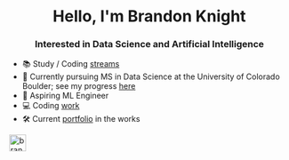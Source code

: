 <h1 align="center">Hello, I'm Brandon Knight</h1>
<h3 align="center">Interested in Data Science and Artificial Intelligence</h3> 
 
- 📚 Study / Coding [streams](https://www.youtube.com/@BrandonJKnight/streams)
- 📕 Currently pursuing MS in Data Science at the University of Colorado Boulder; see my progress [here](https://github.com/BKnightHD/MS-Data-Science)
- 🧮 Aspiring ML Engineer
- 💻 Coding [work](https://github.com/BKnightHD/Python-CC)
- 🛠 Current [portfolio](https://bknighthd.github.io/) in the works

<a href="https://www.linkedin.com/in/brandon-knight-60469422b/" target="blank"><img align="center" src="https://github.com/BKnightHD/hello-world/blob/main/image/link.png" alt="brandon knight" width="30" height ="30" /></a>
</p>

